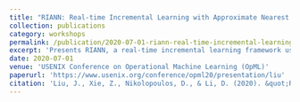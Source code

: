 ```yaml
---
title: "RIANN: Real-time Incremental Learning with Approximate Nearest Neighbor on Mobile Devices"
collection: publications
category: workshops
permalink: /publication/2020-07-01-riann-real-time-incremental-learning
excerpt: 'Presents RIANN, a real-time incremental learning framework using approximate nearest neighbor algorithms optimized for mobile device constraints.'
date: 2020-07-01
venue: 'USENIX Conference on Operational Machine Learning (OpML)'
paperurl: 'https://www.usenix.org/conference/opml20/presentation/liu'
citation: 'Liu, J., Xie, Z., Nikolopoulos, D., & Li, D. (2020). &quot;RIANN: Real-time Incremental Learning with Approximate Nearest Neighbor on Mobile Devices.&quot; In <i>2020 USENIX Conference on Operational Machine Learning (OpML 20)</i>. USENIX Association.'
---
```

